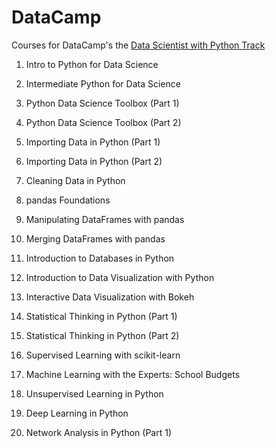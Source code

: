 # DataCamp

Courses for DataCamp's the [Data Scientist with Python Track](https://www.datacamp.com/tracks/data-scientist-with-python)


1. Intro to Python for Data Science

2. Intermediate Python for Data Science

3. Python Data Science Toolbox (Part 1)

4. Python Data Science Toolbox (Part 2)

5. Importing Data in Python (Part 1)

6. Importing Data in Python (Part 2)

7. Cleaning Data in Python

8. pandas Foundations

9. Manipulating DataFrames with pandas

10. Merging DataFrames with pandas

11. Introduction to Databases in Python

12. Introduction to Data Visualization with Python

13. Interactive Data Visualization with Bokeh

14. Statistical Thinking in Python (Part 1)

15. Statistical Thinking in Python (Part 2)

16. Supervised Learning with scikit-learn

17. Machine Learning with the Experts: School Budgets

18. Unsupervised Learning in Python

19. Deep Learning in Python

20. Network Analysis in Python (Part 1)



